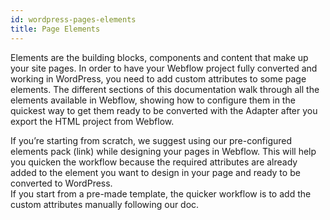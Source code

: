 ```yaml
---
id: wordpress-pages-elements
title: Page Elements
---
```


Elements are the building blocks, components and content that make up your site pages. In order to have your Webflow project fully converted and working in WordPress, you need to add custom attributes to some page elements. 
The different sections of this documentation walk through all the elements available in Webflow, showing how to configure them in the quickest way to get them ready to be converted with the Adapter after you export the HTML project from Webflow.

If you’re starting from scratch, we suggest using our pre-configured elements pack (link) while designing your pages in Webflow. This will help you quicken the workflow because the required attributes are already added to the element you want to design in your page and ready to be converted to WordPress.  
If you start from a pre-made template, the quicker workflow is to add the custom attributes manually following our doc. 
